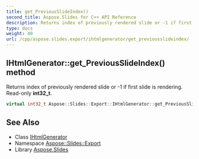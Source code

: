```yaml
---
title: get_PreviousSlideIndex()
second_title: Aspose.Slides for C++ API Reference
description: Returns index of previously rendered slide or -1 if first slide is rendering. Read-only int32_t.
type: docs
weight: 40
url: /cpp/aspose.slides.export/ihtmlgenerator/get_previousslideindex/
---
```

## IHtmlGenerator::get_PreviousSlideIndex() method


Returns index of previously rendered slide or -1 if first slide is rendering. Read-only **int32_t**.

```cpp
virtual int32_t Aspose::Slides::Export::IHtmlGenerator::get_PreviousSlideIndex()=0
```

## See Also

* Class [IHtmlGenerator](./)
* Namespace [Aspose::Slides::Export](../)
* Library [Aspose.Slides](../../)
